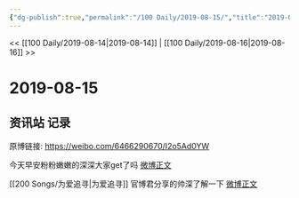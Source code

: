 ```yaml
---
{"dg-publish":true,"permalink":"/100 Daily/2019-08-15/","title":"2019-08-15","created":"2023-03-27T20:47:32.746+08:00","updated":"2023-03-27T20:49:36.890+08:00"}
---
```



<< [[100 Daily/2019-08-14\|2019-08-14]] | [[100 Daily/2019-08-16\|2019-08-16]] >>

# 2019-08-15

## 资讯站 记录

原博链接: https://weibo.com/6466290670/I2o5Ad0YW

今天早安粉粉嫩嫩的深深大家get了吗
[微博正文](https://m.weibo.cn/6466290670/4405469819297109)

[[200 Songs/为爱追寻\|为爱追寻]]
官博君分享的帅深了解一下
[微博正文](https://m.weibo.cn/6466290670/4405535254032612)
